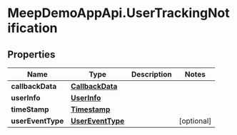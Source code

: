 # MeepDemoAppApi.UserTrackingNotification

## Properties
Name | Type | Description | Notes
------------ | ------------- | ------------- | -------------
**callbackData** | [**CallbackData**](CallbackData.md) |  | 
**userInfo** | [**UserInfo**](UserInfo.md) |  | 
**timeStamp** | [**Timestamp**](Timestamp.md) |  | 
**userEventType** | [**UserEventType**](UserEventType.md) |  | [optional] 


